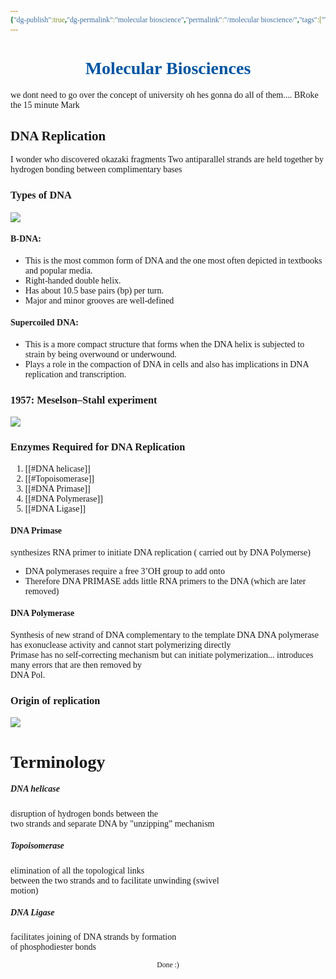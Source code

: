 ```yaml
---
{"dg-publish":true,"dg-permalink":"molecular bioscience","permalink":"/molecular bioscience/","tags":["Tagless"],"noteIcon":""}
---
```


<style id="Force_Custom_Fonts" type="text/css">@font-face{font-style:normal;font-family:"Merriweather";src:local("Merriweather")}@font-face{font-style:bolder;font-family:"Merriweather";src:local("Merriweather")}@font-face{font-style:normal;font-family:"Merriweather";src:local("Merriweather");unicode-range:U+0-FF,U+2E80-9FFF,U+F900-FAFF,U+FE30-FE4F,U+20000-2FA1F}@font-face{font-style:bolder;font-family:"Merriweather";src:local("Merriweather");unicode-range:U+0-FF,U+2E80-9FFF,U+F900-FAFF,U+FE30-FE4F,U+20000-2FA1F}@font-face{font-style:normal;font-family:"Merriweather";src:local("Merriweather");unicode-range:U+0-FF}@font-face{font-style:bolder;font-family:"Merriweather";src:local("Merriweather");unicode-range:U+0-FF}:not(pre):not(code):not(textarea):not(tt):not(kbd):not(samp):not(var){font-family:"Merriweather"!important}pre,code,textarea,tt,kbd,samp,var{font-family:monospace!important}pre *,code *,textarea *,tt *,kbd *,samp *,var *{font-family:monospace!important}</style>


# <center><span style="color:#0055A2">Molecular Biosciences</span></center>


we dont need to go over the concept of university
oh hes gonna do all of them....
BRoke the 15 minute Mark

## DNA Replication
I wonder who discovered okazaki fragments
Two antiparallel strands are held together by hydrogen bonding between complimentary bases
### Types of DNA
![](https://i.imgur.com/etDqKWx.png)
#### B-DNA:  
- This is the most common form of DNA and the one most often depicted in textbooks and popular media.  
- Right-handed double helix.  
- Has about 10.5 base pairs (bp) per turn.  
- Major and minor grooves are well-defined
#### Supercoiled DNA:  
- This is a more compact structure that forms when the DNA helix is subjected to strain by being overwound or underwound.  
- Plays a role in the compaction of DNA in cells and also has implications in DNA replication and transcription.
### 1957: Meselson–Stahl experiment
![](https://i.imgur.com/ji0iL0S.png)

### Enzymes Required for DNA Replication  
1. [[#DNA helicase]]
2. [[#Topoisomerase]]
3. [[#DNA Primase]]
4. [[#DNA Polymerase]] 
5. [[#DNA Ligase]]

#### DNA Primase 
synthesizes RNA primer to initiate DNA replication ( carried out by DNA Polymerse) 
- DNA polymerases require a free 3’OH group to add onto  
- Therefore DNA PRIMASE adds little RNA primers to the DNA (which  are later removed)
#### DNA Polymerase 
Synthesis of new strand of DNA complementary to the template DNA
DNA polymerase has exonuclease activity and cannot start polymerizing directly  
Primase has no self-correcting mechanism but can initiate polymerization... introduces many errors that are then removed by  
DNA Pol.

### Origin of replication
![](https://i.imgur.com/xkaYAWC.png)




# Terminology
##### DNA helicase 
disruption of hydrogen bonds between the  
two strands and separate DNA by "unzipping” mechanism  
##### Topoisomerase 
elimination of all the topological links  
between the two strands and to facilitate unwinding (swivel  
motion)  
##### DNA Ligase
facilitates joining of DNA strands by formation  
of phosphodiester bonds




<center><sub>Done :)</sub></center>